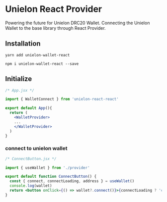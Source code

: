 # Unielon React Provider

Powering the future for Unielon DRC20 Wallet.
Connecting the Unielon Wallet to the base library through React Provider.

## Installation

```shell
yarn add unielon-wallet-react
```

```shell
npm i unielon-wallet-react --save
```

## Initialize

```jsx
/* App.jsx */

import { WalletConnect } from 'unielon-react-react'

export default App(){
  return (
    <WalletProvider>
    ...
    </WalletProvider>
  )
}

```

### connect to unielon wallet

```jsx
/* ConnectButton.jsx */

import { useWallet } from './provider'

export default function ConnectButton() {
  const { connect, connectLoading, address } = useWallet()
  console.log(wallet)
  return <button onClick={() => wallet?.connect()}>{connectLoading ? 'connecting...' : address ? wallet.address : 'Connect Wallet'}</button>
}
```
